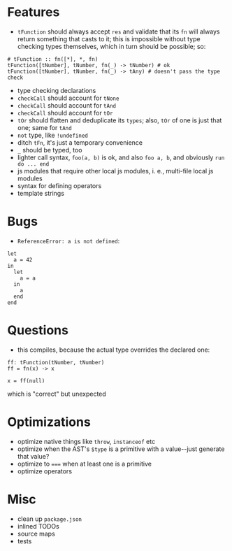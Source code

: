 # Features
- `tFunction` should always accept `res` and validate that its `fn` will always return something that casts to it; this is impossible without type checking types themselves, which in turn should be possible; so:
```
# tFunction :: fn([*], *, fn)
tFunction([tNumber], tNumber, fn(_) -> tNumber) # ok
tFunction([tNumber], tNumber, fn(_) -> tAny) # doesn't pass the type check
```
- type checking declarations
- `checkCall` should account for `tNone`
- `checkCall` should account for `tAnd`
- `checkCall` should account for `tOr`
- `tOr` should flatten and deduplicate its `types`; also, `tOr` of one is just that one; same for `tAnd`
- `not` type, like `!undefined`
- ditch `tFn`, it's just a temporary convenience
- `_` should be typed, too
- lighter call syntax, `foo(a, b)` is ok, and also `foo a, b`, and obviously `run do ... end`
- js modules that require other local js modules, i. e., multi-file local js modules
- syntax for defining operators
- template strings

# Bugs
- `ReferenceError: a is not defined`:
```
let
  a = 42
in
  let
    a = a
  in
    a
  end
end
```

# Questions
- this compiles, because the actual type overrides the declared one:
```
ff: tFunction(tNumber, tNumber)
ff = fn(x) -> x

x = ff(null)
```
which is "correct" but unexpected


# Optimizations
- optimize native things like `throw`, `instanceof` etc
- optimize when the AST's `$type` is a primitive with a value--just generate that value?
- optimize to `===` when at least one is a primitive
- optimize operators

# Misc
- clean up `package.json`
- inlined TODOs
- source maps
- tests
